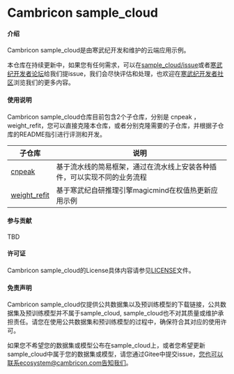 # Cambricon sample_cloud

#### 介绍
Cambricon sample_cloud是由寒武纪开发和维护的云端应用示例。

本仓库在持续更新中，如果您有任何需求，可以在[sample_cloud/issue](https://gitee.com/cambricon/sample_cloud/issues)或者[寒武纪开发者论坛](https://forum.cambricon.com/)给我们提issue，我们会尽快评估和处理，也欢迎在[寒武纪开发者社区](https://developer.cambricon.com/)浏览我们的更多内容。


#### 使用说明

Cambricon sample_cloud仓库目前包含2个子仓库，分别是 cnpeak ， weight_refit，您可以直接克隆本仓库，或者分别克隆需要的子仓库，并根据子仓库的README指引进行评测和开发。


| 子仓库  | 说明 |
| ------------- | ------------- |
| [cnpeak](https://gitee.com/cambricon/cnpeak) | 基于流水线的简易框架，通过在流水线上安装各种插件，可以实现不同的业务流程 | 
| [weight_refit](https://gitee.com/cambricon/weight-refit) | 基于寒武纪自研推理引擎magicmind在权值热更新应用示例 | 

#### 参与贡献
TBD

#### 许可证
Cambricon sample_cloud的License具体内容请参见[LICENSE](https://gitee.com/cambricon/sample_cloud/blob/master/LICENSE)文件。

#### 免责声明

Cambricon sample_cloud仅提供公共数据集以及预训练模型的下载链接，公共数据集及预训练模型并不属于sample_cloud, sample_cloud也不对其质量或维护承担责任。请您在使用公共数据集和预训练模型的过程中，确保符合其对应的使用许可。

如果您不希望您的数据集或模型公布在sample_cloud上，或者您希望更新sample_cloud中属于您的数据集或模型，请您通过Gitee中提交issue，您也可以联系ecosystem@cambricon.com告知我们。
